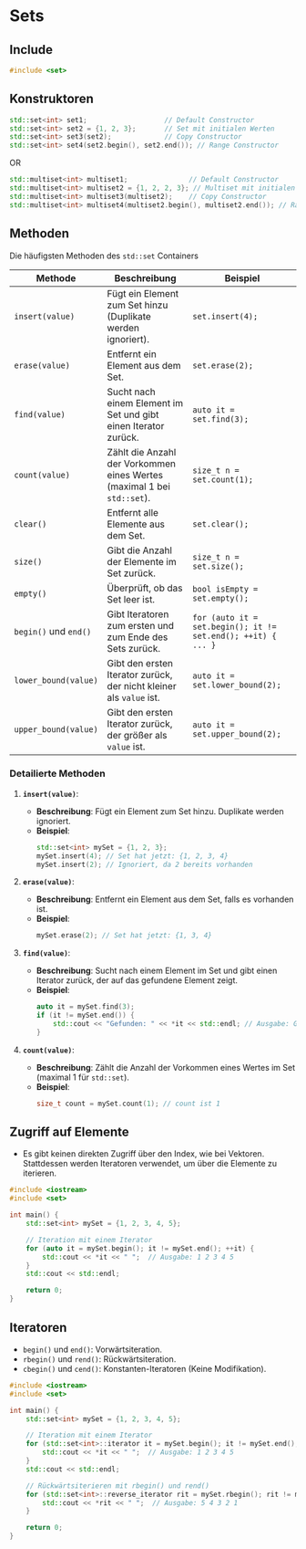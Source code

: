 
# Sets
## Include
```cpp
#include <set>
```

## Konstruktoren
```cpp
std::set<int> set1;                   // Default Constructor
std::set<int> set2 = {1, 2, 3};       // Set mit initialen Werten
std::set<int> set3(set2);             // Copy Constructor
std::set<int> set4(set2.begin(), set2.end()); // Range Constructor
```
OR 

```cpp
std::multiset<int> multiset1;               // Default Constructor
std::multiset<int> multiset2 = {1, 2, 2, 3}; // Multiset mit initialen Werten, Duplikate erlaubt
std::multiset<int> multiset3(multiset2);    // Copy Constructor
std::multiset<int> multiset4(multiset2.begin(), multiset2.end()); // Range Constructor
```
## Methoden

Die häufigsten Methoden des `std::set` Containers

| Methode                     | Beschreibung                                                                 | Beispiel                                         |
|----------------------------|-----------------------------------------------------------------------------|--------------------------------------------------|
| `insert(value)`            | Fügt ein Element zum Set hinzu (Duplikate werden ignoriert).              | `set.insert(4);`                                |
| `erase(value)`             | Entfernt ein Element aus dem Set.                                          | `set.erase(2);`                                 |
| `find(value)`              | Sucht nach einem Element im Set und gibt einen Iterator zurück.           | `auto it = set.find(3);`                        |
| `count(value)`             | Zählt die Anzahl der Vorkommen eines Wertes (maximal 1 bei `std::set`).  | `size_t n = set.count(1);`                      |
| `clear()`                  | Entfernt alle Elemente aus dem Set.                                        | `set.clear();`                                  |
| `size()`                   | Gibt die Anzahl der Elemente im Set zurück.                                | `size_t n = set.size();`                        |
| `empty()`                  | Überprüft, ob das Set leer ist.                                           | `bool isEmpty = set.empty();`                   |
| `begin()` und `end()`      | Gibt Iteratoren zum ersten und zum Ende des Sets zurück.                  | `for (auto it = set.begin(); it != set.end(); ++it) { ... }` |
| `lower_bound(value)`       | Gibt den ersten Iterator zurück, der nicht kleiner als `value` ist.       | `auto it = set.lower_bound(2);`                 |
| `upper_bound(value)`       | Gibt den ersten Iterator zurück, der größer als `value` ist.              | `auto it = set.upper_bound(2);`                 |

### Detailierte Methoden

1. **`insert(value)`**:
   - **Beschreibung**: Fügt ein Element zum Set hinzu. Duplikate werden ignoriert.
   - **Beispiel**:
     ```cpp
     std::set<int> mySet = {1, 2, 3};
     mySet.insert(4); // Set hat jetzt: {1, 2, 3, 4}
     mySet.insert(2); // Ignoriert, da 2 bereits vorhanden
     ```

2. **`erase(value)`**:
   - **Beschreibung**: Entfernt ein Element aus dem Set, falls es vorhanden ist.
   - **Beispiel**:
     ```cpp
     mySet.erase(2); // Set hat jetzt: {1, 3, 4}
     ```

3. **`find(value)`**:
   - **Beschreibung**: Sucht nach einem Element im Set und gibt einen Iterator zurück, der auf das gefundene Element zeigt.
   - **Beispiel**:
     ```cpp
     auto it = mySet.find(3);
     if (it != mySet.end()) {
         std::cout << "Gefunden: " << *it << std::endl; // Ausgabe: Gefunden: 3
     }
     ```

4. **`count(value)`**:
   - **Beschreibung**: Zählt die Anzahl der Vorkommen eines Wertes im Set (maximal 1 für `std::set`).
   - **Beispiel**:
     ```cpp
     size_t count = mySet.count(1); // count ist 1
     ```

## Zugriff auf Elemente
- Es gibt keinen direkten Zugriff über den Index, wie bei Vektoren. Stattdessen werden Iteratoren verwendet, um über die Elemente zu iterieren.

```cpp
#include <iostream>
#include <set>

int main() {
    std::set<int> mySet = {1, 2, 3, 4, 5};

    // Iteration mit einem Iterator
    for (auto it = mySet.begin(); it != mySet.end(); ++it) {
        std::cout << *it << " ";  // Ausgabe: 1 2 3 4 5
    }
    std::cout << std::endl;

    return 0;
}
```

## Iteratoren
- `begin()` und `end()`: Vorwärtsiteration.
- `rbegin()` und `rend()`: Rückwärtsiteration.
- `cbegin()` und `cend()`: Konstanten-Iteratoren (Keine Modifikation).

```cpp
#include <iostream>
#include <set>

int main() {
    std::set<int> mySet = {1, 2, 3, 4, 5};

    // Iteration mit einem Iterator
    for (std::set<int>::iterator it = mySet.begin(); it != mySet.end(); ++it) {
        std::cout << *it << " ";  // Ausgabe: 1 2 3 4 5
    }
    std::cout << std::endl;

    // Rückwärtsiterieren mit rbegin() und rend()
    for (std::set<int>::reverse_iterator rit = mySet.rbegin(); rit != mySet.rend(); ++rit) {
        std::cout << *rit << " ";  // Ausgabe: 5 4 3 2 1
    }

    return 0;
}
```